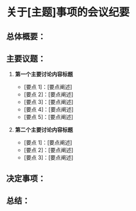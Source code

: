 # 关于[主题]事项的会议纪要

## 总体概要：


## 主要议题：

1. **第一个主要讨论内容标题**
   - [要点 1]：[要点阐述]
   - [要点 2]：[要点阐述]
   - [要点 3]：[要点阐述]
   - [要点 4]：[要点阐述]
   - [要点 5]：[要点阐述]

2. **第二个主要讨论内容标题**
   - [要点 1]：[要点阐述]
   - [要点 2]：[要点阐述]
   - [要点 3]：[要点阐述]

## 决定事项：

## 总结：
